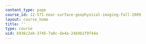```yaml
---
content_type: page
course_id: 12-571-near-surface-geophysical-imaging-fall-2009
layout: course_home
title: ''
type: course
uid: b936c2eb-3745-7a0c-de4a-24b9b1f0f44a
---
```

